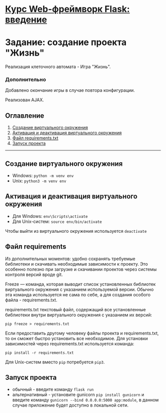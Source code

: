 # [Курс Web-фреймворк Flask: введение](https://stepik.org/course/97540/promo)
# Задание: создание проекта "Жизнь"
Реализация клеточного автомата - Игра "Жизнь".
### Дополнительно

Добавлено окончание игры в случае повтора конфигурации.

Реализован AJAX.
## Оглавление
1. [Создание виртуального окружения](#Создание-виртуального-окружения)
2. [Активация и деактивация виртуального окружения](#Активация-и-деактивация-виртуального-окружения)
3. [Файл requirements.txt](#Файл-requirements)
4. [Запуск проекта](#Запуск-проекта)
____
## Создание виртуального окружения
   - Windows: `python -m venv env`
   - Unix: `python3 -m venv env`
## Активация и деактивация виртуального окружения
   - Для Windows: `env\Scripts\activate`
   - Для Unix-систем: `source env/bin/activate`

   Чтобы выйти из виртуального окружения используется `deactivate`
## Файл requirements

Из дополнительных моментов: удобно сохранять требуемые библиотеки и скачивать необходимые зависимости к проекту. Это особенно полезно при загрузке и скачивании проектов через системы контроля версий вроде git.

Freeze — команда, которая выводит список установленных библиотек виртуального окружения с указанием используемой версии. Обычно эта команда используется не сама по себе, а для создания особого файла - requirements.txt.

requirements.txt  текстовый файл, содержащий все установленные библиотеки внутри виртуального окружения с указанием их версий:

`pip freeze > requirements.txt`

Если предоставить другому человеку файлы проекта и requirements.txt, то он сможет быстро установить все необходимое. Для установки зависимостей через requirements.txt используется команда:

`pip install -r requirements.txt`

Для Unix-систем вместо `pip` потребуется `pip3`.
## Запуск проекта
   - обычный - введите команду `flask run`
   - альтернативный - установите gunicorn `pip install gunicorn` и введите команду `gunicorn --bind 0.0.0.0:5000 app:module`, в данном случае приложение будет доступно в локальной сети.
